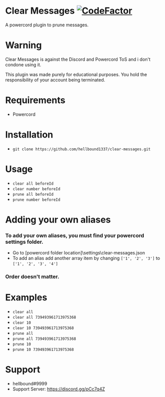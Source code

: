 # Clear Messages [![CodeFactor](https://www.codefactor.io/repository/github/hellbound1337/clear-messages/badge)](https://www.codefactor.io/repository/github/hellbound1337/clear-messages)

A powercord plugin to prune messages.

# Warning

Clear Messages is against the Discord and Powercord ToS and i don't condone using it.

This plugin was made purely for educational purposes. You hold the responsibility of your account being terminated.

# Requirements

-  Powercord

# Installation

-  `git clone https://github.com/hellbound1337/clear-messages.git`

# Usage

-  `clear all beforeId`
-  `clear number beforeId`
-  `prune all beforeId`
-  `prune number beforeId`

# Adding your own aliases
### To add your own aliases, you must find your powercord settings folder.
- Go to [powercord folder location]\settings\clear-messages.json
- To add an alias add another array item by changing `['1', '2', '3']` to `['1', '2', '3', '4']`
### Order doesn't matter.

# Examples

-  `clear all`
-  `clear all 739493961713975368`
-  `clear 10`
-  `clear 10 739493961713975368`
-  `prune all`
-  `prune all 739493961713975368`
-  `prune 10`
-  `prune 10 739493961713975368`

# Support

-  hellbound#9999
-  Support Server: https://discord.gg/pCc7q4Z
